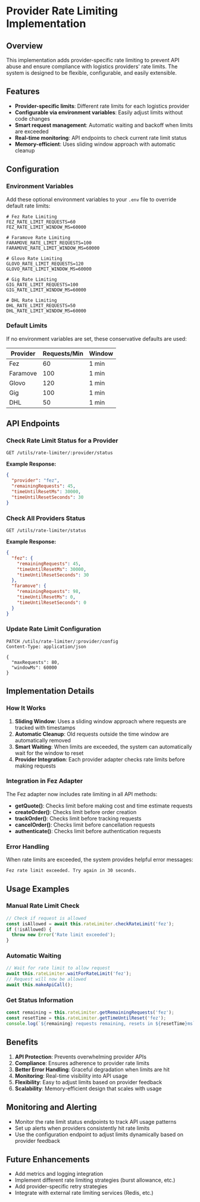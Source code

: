 # Provider Rate Limiting Implementation

## Overview

This implementation adds provider-specific rate limiting to prevent API abuse and ensure compliance with logistics providers' rate limits. The system is designed to be flexible, configurable, and easily extensible.

## Features

- **Provider-specific limits**: Different rate limits for each logistics provider
- **Configurable via environment variables**: Easily adjust limits without code changes
- **Smart request management**: Automatic waiting and backoff when limits are exceeded
- **Real-time monitoring**: API endpoints to check current rate limit status
- **Memory-efficient**: Uses sliding window approach with automatic cleanup

## Configuration

### Environment Variables

Add these optional environment variables to your `.env` file to override default rate limits:

```env
# Fez Rate Limiting
FEZ_RATE_LIMIT_REQUESTS=60
FEZ_RATE_LIMIT_WINDOW_MS=60000

# Faramove Rate Limiting
FARAMOVE_RATE_LIMIT_REQUESTS=100
FARAMOVE_RATE_LIMIT_WINDOW_MS=60000

# Glovo Rate Limiting
GLOVO_RATE_LIMIT_REQUESTS=120
GLOVO_RATE_LIMIT_WINDOW_MS=60000

# Gig Rate Limiting
GIG_RATE_LIMIT_REQUESTS=100
GIG_RATE_LIMIT_WINDOW_MS=60000

# DHL Rate Limiting
DHL_RATE_LIMIT_REQUESTS=50
DHL_RATE_LIMIT_WINDOW_MS=60000
```

### Default Limits

If no environment variables are set, these conservative defaults are used:

| Provider | Requests/Min | Window |
|----------|-------------|---------|
| Fez      | 60          | 1 min   |
| Faramove | 100         | 1 min   |
| Glovo    | 120         | 1 min   |
| Gig      | 100         | 1 min   |
| DHL      | 50          | 1 min   |

## API Endpoints

### Check Rate Limit Status for a Provider

```
GET /utils/rate-limiter/:provider/status
```

**Example Response:**
```json
{
  "provider": "fez",
  "remainingRequests": 45,
  "timeUntilResetMs": 30000,
  "timeUntilResetSeconds": 30
}
```

### Check All Providers Status

```
GET /utils/rate-limiter/status
```

**Example Response:**
```json
{
  "fez": {
    "remainingRequests": 45,
    "timeUntilResetMs": 30000,
    "timeUntilResetSeconds": 30
  },
  "faramove": {
    "remainingRequests": 98,
    "timeUntilResetMs": 0,
    "timeUntilResetSeconds": 0
  }
}
```

### Update Rate Limit Configuration

```
PATCH /utils/rate-limiter/:provider/config
Content-Type: application/json

{
  "maxRequests": 80,
  "windowMs": 60000
}
```

## Implementation Details

### How It Works

1. **Sliding Window**: Uses a sliding window approach where requests are tracked with timestamps
2. **Automatic Cleanup**: Old requests outside the time window are automatically removed
3. **Smart Waiting**: When limits are exceeded, the system can automatically wait for the window to reset
4. **Provider Integration**: Each provider adapter checks rate limits before making requests

### Integration in Fez Adapter

The Fez adapter now includes rate limiting in all API methods:

- **getQuote()**: Checks limit before making cost and time estimate requests
- **createOrder()**: Checks limit before order creation
- **trackOrder()**: Checks limit before tracking requests
- **cancelOrder()**: Checks limit before cancellation requests
- **authenticate()**: Checks limit before authentication requests

### Error Handling

When rate limits are exceeded, the system provides helpful error messages:

```
Fez rate limit exceeded. Try again in 30 seconds.
```

## Usage Examples

### Manual Rate Limit Check

```typescript
// Check if request is allowed
const isAllowed = await this.rateLimiter.checkRateLimit('fez');
if (!isAllowed) {
  throw new Error('Rate limit exceeded');
}
```

### Automatic Waiting

```typescript
// Wait for rate limit to allow request
await this.rateLimiter.waitForRateLimit('fez');
// Request will now be allowed
await this.makeApiCall();
```

### Get Status Information

```typescript
const remaining = this.rateLimiter.getRemainingRequests('fez');
const resetTime = this.rateLimiter.getTimeUntilReset('fez');
console.log(`${remaining} requests remaining, resets in ${resetTime}ms`);
```

## Benefits

1. **API Protection**: Prevents overwhelming provider APIs
2. **Compliance**: Ensures adherence to provider rate limits
3. **Better Error Handling**: Graceful degradation when limits are hit
4. **Monitoring**: Real-time visibility into API usage
5. **Flexibility**: Easy to adjust limits based on provider feedback
6. **Scalability**: Memory-efficient design that scales with usage

## Monitoring and Alerting

- Monitor the rate limit status endpoints to track API usage patterns
- Set up alerts when providers consistently hit rate limits
- Use the configuration endpoint to adjust limits dynamically based on provider feedback

## Future Enhancements

- Add metrics and logging integration
- Implement different rate limiting strategies (burst allowance, etc.)
- Add provider-specific retry strategies
- Integrate with external rate limiting services (Redis, etc.)
